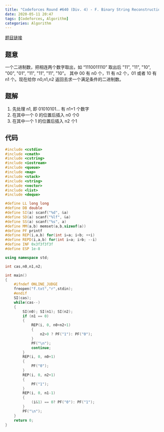 ```yaml
---
title: "Codeforces Round #640 (Div. 4) - F. Binary String Reconstruction"
date: 2020-05-11 20:47
tags: [Codeforces, Algorithm]
categories: Algorithm
---
```


[题目链接](https://codeforces.com/contest/1352/problem/F)

## 题意

一个二进制数，把相连两个数字取出，如 “1110011110” 取出后 "11", "11", "10", "00", "01", "11", "11", "11", "10"。
其中 00 有 n0 个，11 有 n2 个，01 或者 10 有 n1 个。现在给你 n0,n1,n2 返回去求一个满足条件的二进制数。

## 题解

<!-- more -->

1. 先处理 n1, 即 01010101... 有 n1+1 个数字
2. 在其中一个 0 的位置后插入 n0 个0
3. 在其中一个 1 的位置后插入 n2 个1

## 代码

```cpp
#include <cstdio>
#include <cmath>
#include <cstring>
#include <iostream>
#include <queue>
#include <map>
#include <stack>
#include <string>
#include <vector>
#include <list>
#include <deque>

#define LL long long
#define DB double
#define SI(a) scanf("%d", &a)
#define SD(a) scanf("%lf", &a)
#define SS(a) scanf("%s", a)
#define MM(a,b) memset(a,b,sizeof(a))
#define PF printf
#define REP(i,a,b) for(int i=a; i<b; ++i)
#define REPD(i,a,b) for(int i=a; i>b; --i)
#define INF 0x3f3f3f3f
#define ESP 1e-8

using namespace std;

int cas,n0,n1,n2;

int main()
{
    #ifndef ONLINE_JUDGE
    freopen("f.txt","r",stdin);
    #endif
    SI(cas);
    while(cas--)
    {
        SI(n0); SI(n1); SI(n2);
        if (n1 == 0)
        {
            REP(i, 0, n0+n2+1)
            {
                n2>0 ? PF("1"): PF("0");
            }
            PF("\n");
            continue;
        }
        REP(i, 0, n0+1)
        {
            PF("0");
        }
        REP(i, 0, n2+1)
        {
            PF("1");
        }
        REP(i, 0, n1-1)
        {
            (i&1) == 0? PF("0"): PF("1");
        }
        PF("\n");
    }
    return 0;
}
```
